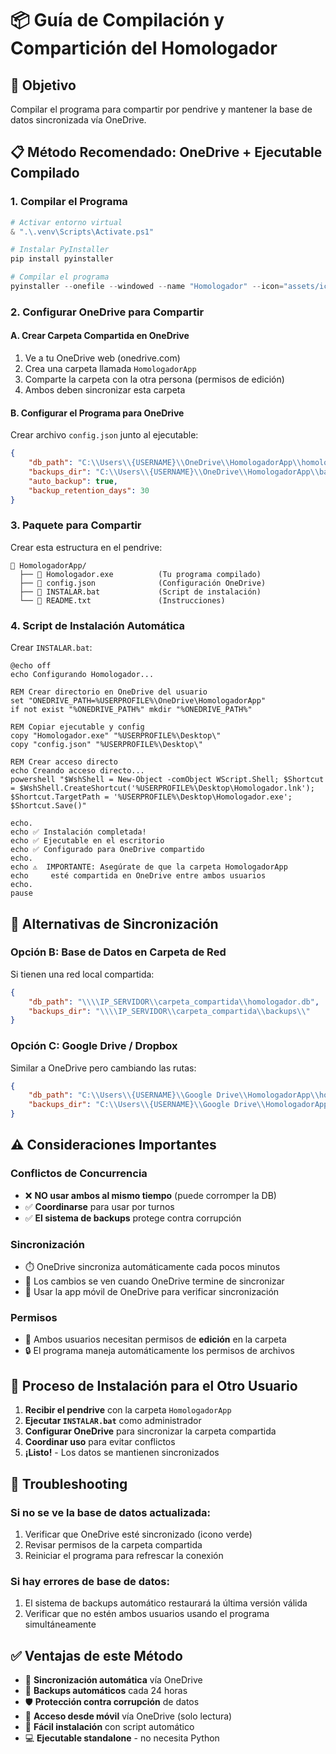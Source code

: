 # 📦 Guía de Compilación y Compartición del Homologador

## 🎯 Objetivo
Compilar el programa para compartir por pendrive y mantener la base de datos sincronizada vía OneDrive.

## 📋 Método Recomendado: OneDrive + Ejecutable Compilado

### 1. **Compilar el Programa**

```powershell
# Activar entorno virtual
& ".\.venv\Scripts\Activate.ps1"

# Instalar PyInstaller
pip install pyinstaller

# Compilar el programa
pyinstaller --onefile --windowed --name "Homologador" --icon="assets/icon.ico" homologador/__main__.py
```

### 2. **Configurar OneDrive para Compartir**

#### A. Crear Carpeta Compartida en OneDrive
1. Ve a tu OneDrive web (onedrive.com)
2. Crea una carpeta llamada `HomologadorApp`
3. Comparte la carpeta con la otra persona (permisos de edición)
4. Ambos deben sincronizar esta carpeta

#### B. Configurar el Programa para OneDrive
Crear archivo `config.json` junto al ejecutable:

```json
{
    "db_path": "C:\\Users\\{USERNAME}\\OneDrive\\HomologadorApp\\homologador.db",
    "backups_dir": "C:\\Users\\{USERNAME}\\OneDrive\\HomologadorApp\\backups\\",
    "auto_backup": true,
    "backup_retention_days": 30
}
```

### 3. **Paquete para Compartir**

Crear esta estructura en el pendrive:
```
📁 HomologadorApp/
  ├── 📄 Homologador.exe          (Tu programa compilado)
  ├── 📄 config.json              (Configuración OneDrive)
  ├── 📄 INSTALAR.bat             (Script de instalación)
  └── 📄 README.txt               (Instrucciones)
```

### 4. **Script de Instalación Automática**

Crear `INSTALAR.bat`:
```batch
@echo off
echo Configurando Homologador...

REM Crear directorio en OneDrive del usuario
set "ONEDRIVE_PATH=%USERPROFILE%\OneDrive\HomologadorApp"
if not exist "%ONEDRIVE_PATH%" mkdir "%ONEDRIVE_PATH%"

REM Copiar ejecutable y config
copy "Homologador.exe" "%USERPROFILE%\Desktop\"
copy "config.json" "%USERPROFILE%\Desktop\"

REM Crear acceso directo
echo Creando acceso directo...
powershell "$WshShell = New-Object -comObject WScript.Shell; $Shortcut = $WshShell.CreateShortcut('%USERPROFILE%\Desktop\Homologador.lnk'); $Shortcut.TargetPath = '%USERPROFILE%\Desktop\Homologador.exe'; $Shortcut.Save()"

echo.
echo ✅ Instalación completada!
echo ✅ Ejecutable en el escritorio
echo ✅ Configurado para OneDrive compartido
echo.
echo ⚠️  IMPORTANTE: Asegúrate de que la carpeta HomologadorApp
echo     esté compartida en OneDrive entre ambos usuarios
echo.
pause
```

## 🔄 Alternativas de Sincronización

### **Opción B: Base de Datos en Carpeta de Red**

Si tienen una red local compartida:

```json
{
    "db_path": "\\\\IP_SERVIDOR\\carpeta_compartida\\homologador.db",
    "backups_dir": "\\\\IP_SERVIDOR\\carpeta_compartida\\backups\\"
}
```

### **Opción C: Google Drive / Dropbox**

Similar a OneDrive pero cambiando las rutas:

```json
{
    "db_path": "C:\\Users\\{USERNAME}\\Google Drive\\HomologadorApp\\homologador.db",
    "backups_dir": "C:\\Users\\{USERNAME}\\Google Drive\\HomologadorApp\\backups\\"
}
```

## ⚠️ Consideraciones Importantes

### **Conflictos de Concurrencia**
- ❌ **NO usar ambos al mismo tiempo** (puede corromper la DB)
- ✅ **Coordinarse** para usar por turnos
- ✅ **El sistema de backups** protege contra corrupción

### **Sincronización**
- ⏱️ OneDrive sincroniza automáticamente cada pocos minutos
- 🔄 Los cambios se ven cuando OneDrive termine de sincronizar
- 📱 Usar la app móvil de OneDrive para verificar sincronización

### **Permisos**
- 📝 Ambos usuarios necesitan permisos de **edición** en la carpeta
- 🔒 El programa maneja automáticamente los permisos de archivos

## 🚀 Proceso de Instalación para el Otro Usuario

1. **Recibir el pendrive** con la carpeta `HomologadorApp`
2. **Ejecutar `INSTALAR.bat`** como administrador
3. **Configurar OneDrive** para sincronizar la carpeta compartida
4. **Coordinar uso** para evitar conflictos
5. **¡Listo!** - Los datos se mantienen sincronizados

## 🔧 Troubleshooting

### Si no se ve la base de datos actualizada:
1. Verificar que OneDrive esté sincronizado (icono verde)
2. Revisar permisos de la carpeta compartida
3. Reiniciar el programa para refrescar la conexión

### Si hay errores de base de datos:
1. El sistema de backups automático restaurará la última versión válida
2. Verificar que no estén ambos usuarios usando el programa simultáneamente

## ✅ Ventajas de este Método

- 🔄 **Sincronización automática** vía OneDrive
- 💾 **Backups automáticos** cada 24 horas
- 🛡️ **Protección contra corrupción** de datos
- 📱 **Acceso desde móvil** vía OneDrive (solo lectura)
- 🚀 **Fácil instalación** con script automático
- 💻 **Ejecutable standalone** - no necesita Python